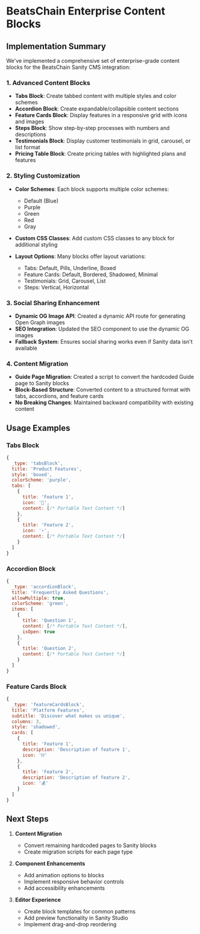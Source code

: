 # BeatsChain Enterprise Content Blocks

## Implementation Summary

We've implemented a comprehensive set of enterprise-grade content blocks for the BeatsChain Sanity CMS integration:

### 1. Advanced Content Blocks

- **Tabs Block**: Create tabbed content with multiple styles and color schemes
- **Accordion Block**: Create expandable/collapsible content sections
- **Feature Cards Block**: Display features in a responsive grid with icons and images
- **Steps Block**: Show step-by-step processes with numbers and descriptions
- **Testimonials Block**: Display customer testimonials in grid, carousel, or list format
- **Pricing Table Block**: Create pricing tables with highlighted plans and features

### 2. Styling Customization

- **Color Schemes**: Each block supports multiple color schemes:
  - Default (Blue)
  - Purple
  - Green
  - Red
  - Gray

- **Custom CSS Classes**: Add custom CSS classes to any block for additional styling

- **Layout Options**: Many blocks offer layout variations:
  - Tabs: Default, Pills, Underline, Boxed
  - Feature Cards: Default, Bordered, Shadowed, Minimal
  - Testimonials: Grid, Carousel, List
  - Steps: Vertical, Horizontal

### 3. Social Sharing Enhancement

- **Dynamic OG Image API**: Created a dynamic API route for generating Open Graph images
- **SEO Integration**: Updated the SEO component to use the dynamic OG images
- **Fallback System**: Ensures social sharing works even if Sanity data isn't available

### 4. Content Migration

- **Guide Page Migration**: Created a script to convert the hardcoded Guide page to Sanity blocks
- **Block-Based Structure**: Converted content to a structured format with tabs, accordions, and feature cards
- **No Breaking Changes**: Maintained backward compatibility with existing content

## Usage Examples

### Tabs Block

```javascript
{
  _type: 'tabsBlock',
  title: 'Product Features',
  style: 'boxed',
  colorScheme: 'purple',
  tabs: [
    {
      title: 'Feature 1',
      icon: '🚀',
      content: [/* Portable Text Content */]
    },
    {
      title: 'Feature 2',
      icon: '⚡',
      content: [/* Portable Text Content */]
    }
  ]
}
```

### Accordion Block

```javascript
{
  _type: 'accordionBlock',
  title: 'Frequently Asked Questions',
  allowMultiple: true,
  colorScheme: 'green',
  items: [
    {
      title: 'Question 1',
      content: [/* Portable Text Content */],
      isOpen: true
    },
    {
      title: 'Question 2',
      content: [/* Portable Text Content */]
    }
  ]
}
```

### Feature Cards Block

```javascript
{
  _type: 'featureCardsBlock',
  title: 'Platform Features',
  subtitle: 'Discover what makes us unique',
  columns: 3,
  style: 'shadowed',
  cards: [
    {
      title: 'Feature 1',
      description: 'Description of feature 1',
      icon: '⛓️'
    },
    {
      title: 'Feature 2',
      description: 'Description of feature 2',
      icon: '💰'
    }
  ]
}
```

## Next Steps

1. **Content Migration**
   - Convert remaining hardcoded pages to Sanity blocks
   - Create migration scripts for each page type

2. **Component Enhancements**
   - Add animation options to blocks
   - Implement responsive behavior controls
   - Add accessibility enhancements

3. **Editor Experience**
   - Create block templates for common patterns
   - Add preview functionality in Sanity Studio
   - Implement drag-and-drop reordering